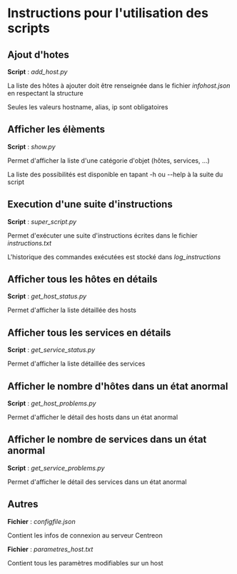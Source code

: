 # Instructions pour l'utilisation des scripts

## Ajout d'hotes
__Script__ : *add_host.py*

La liste des hôtes à ajouter doit être renseignée dans le fichier *infohost.json*
en respectant la structure

Seules les valeurs hostname, alias, ip sont obligatoires



## Afficher les élèments
__Script__ : *show.py*

Permet d'afficher la liste d'une catégorie d'objet (hôtes, services, ...)

La liste des possibilités est disponible en tapant -h ou --help à la suite du script



## Execution d'une suite d'instructions
__Script__ : *super_script.py*

Permet d'exécuter une suite d'instructions écrites dans le fichier *instructions.txt*

L'historique des commandes exécutées est stocké dans *log_instructions*



## Afficher tous les hôtes en détails
__Script__ : *get_host_status.py*

Permet d'afficher la liste détaillée des hosts



## Afficher tous les services en détails
__Script__ : *get_service_status.py*

Permet d'afficher la liste détaillée des services



## Afficher le nombre d'hôtes dans un état anormal
__Script__ : *get_host_problems.py*

Permet d'afficher le détail des hosts dans un état anormal 



## Afficher le nombre de services dans un état anormal
__Script__ : *get_service_problems.py*

Permet d'afficher le détail des services dans un état anormal 



## Autres
__Fichier__ : *configfile.json*

Contient les infos de connexion au serveur Centreon

__Fichier__ : *parametres_host.txt*

Contient tous les paramètres modifiables sur un host
